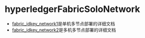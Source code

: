 # hyperledgerFabricSoloNetwork

+ [fabric_idkey_network1](./fabric_idkey_network1)是单机多节点部署的详细文档
+ [fabric_idkey_network2](./fabric_idkey_network2)是多机多节点部署的详细文档
